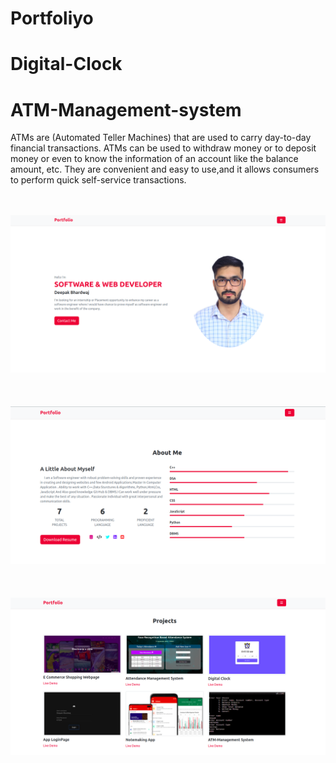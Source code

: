 # Portfoliyo
 
# Digital-Clock
 
# ATM-Management-system
ATMs are (Automated Teller Machines) that are used to carry day-to-day financial transactions. ATMs can be used to withdraw money or to deposit money or even to know the information of an account like the balance amount, etc. They are convenient and easy to use,and  it allows consumers to perform quick self-service transactions.

 <br><br>
[![MasterHead](Profile.png)]()
 <br><br>
 <br><br>
[![MasterHead](Profile1.png)]()
 <br><br>
 <br><br>
[![MasterHead](Projects.png)]()
 <br><br>
